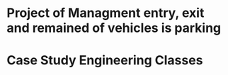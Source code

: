 # Project of Managment entry, exit and remained of vehicles is parking
# Case Study Engineering Classes

